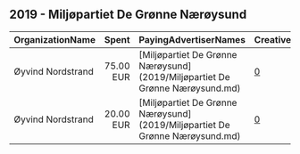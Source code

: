 ## 2019 - Miljøpartiet De Grønne Nærøysund 
|OrganizationName|Spent|PayingAdvertiserNames|CreativeUrls|Impressions|Genders|AgeBrackets|CountryCodes|BillingAddresses|CandidateBallotInformation|
|:---|---:|:---|:---|---:|:---|:---|:---|:---|:---|
|Øyvind Nordstrand|75.00 EUR|[Miljøpartiet De Grønne Nærøysund](2019/Miljøpartiet De Grønne Nærøysund.md)|[0](https://www.snap.com/political-ads/asset/b1c6984c3e29ad630fe6c4171e5224b7948f0f39215b28afe7e5e88681221811?mediaType=png)|25,246|||norway|"Rådyrvegen 2,Kolvereid,7970,NO"||
|Øyvind Nordstrand|20.00 EUR|[Miljøpartiet De Grønne Nærøysund](2019/Miljøpartiet De Grønne Nærøysund.md)|[0](https://www.snap.com/political-ads/asset/ede8a054707dda947b5594878400556330c6f306fca6b0a29db787d3366f57a2?mediaType=png)|4,857|||norway|"Rådyrvegen 2,Kolvereid,7970,NO"||
